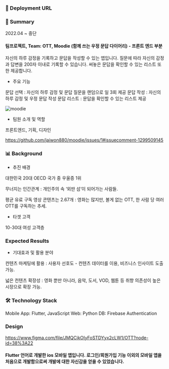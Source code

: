 ### 🔗 Deployment URL

### 📌 Summary

2022.04 ~ 중단

#### 팀프로젝트, Team: OTT, Moodie (함께 쓰는 우정 문답 다이어리) - 프론트 엔드 부분 

자신의 하루 감정을 기록하고 문답을 작성할 수 있는 앱입니다. 질문에 따라 자신의 감정과 답변을 200자 이내로 기록할 수 있습니다. 써놓은 문답을 확인할 수 있는 리스트 또한 제공합니다. 

- 주요 기능

문답 선택 : 자신의 하루 감정 및 문답 질문을 랜덤으로 일 3회 제공
문답 작성 : 자신의 하루 감정 및 우정 문답 작성
문답 리스트 : 문답을 확인할 수 있는 리스트 제공

![moodie](https://user-images.githubusercontent.com/71927533/199387177-92fc7bcf-a165-4195-96d0-ea44f4f39c24.PNG)


- 팀원 소개 및 역할

프론트엔드, 기획, 디자인

https://github.com/jaiwon880/moodie/issues/1#issuecomment-1299509145



### 📊 Background

- 추진 배경

대한민국 20대 OECD 국가 중 우울증 1위  

무너지는 인간관계 : 개인주의 속 ‘외딴 섬’이 되어가는 사람들.

평균 유료 구독 영상 콘텐츠는 2.67개 : 영화는 많지만, 볼게 없는 OTT, 한 사람 당 여러 OTT를 구독하는 추세.


- 타겟 고객

10-30대 여성 고객층


### Expected Results

- 기대효과 및 활용 분야

컨텐츠 마케팅에 활용 : 사용자 선호도 - 컨텐츠 데이터를 이용, 비즈니스 인사이트 도출 가능.

넓은 컨텐츠 확장성 : 영화 뿐만 아니라, 음악, 도서, VOD, 웹툰 등 취향 의존성이 높은 시장으로 확장 가능.



### 🛠️ Technology Stack

Mobile App: Flutter, JavaScript
Web: Python
DB: Firebase Authentication

### Design

https://www.figma.com/file/JMQCikOIyFoSTDYyx2cLW1/OTT?node-id=38%3A22

#### Flutter 언어로 개발한 ios 모바일 앱입니다. 로그인/회원가입 기능 이외의 모바일 앱을 처음으로 개발함으로써 개발에 대한 자신감을 얻을 수 있었습니다. 
